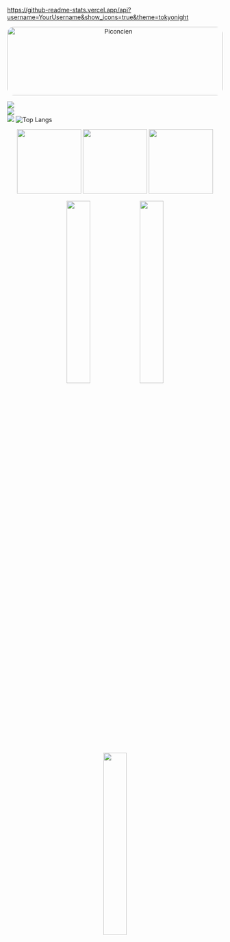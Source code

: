 https://github-readme-stats.vercel.app/api?username=YourUsername&show_icons=true&theme=tokyonight
<p align="center">
  <img src="https://github.com/entlv/learning-journey/blob/main/piconcien.png?raw=true"
       alt="Piconcien"
       style="width: 100%; height: auto; max-height: 160px; border-radius: 16px; object-fit: cover;" />
</p>

![](https://github-readme-stats.vercel.app/api?username=entlv&theme=transparent&hide_border=false&include_all_commits=true&count_private=false)<br/>
![](https://nirzak-streak-stats.vercel.app/?user=entlv&theme=transparent&hide_border=false)<br/>
![](https://github-readme-stats.vercel.app/api/top-langs/?username=entlv&theme=transparent&hide_border=false&include_all_commits=true&count_private=false&layout=compact)
![Top Langs](https://github-readme-stats.vercel.app/api/top-langs/?username=entlv&layout=donut-vertical)
<!-- Proudly created with GPRM ( https://gprm.itsvg.in ) -->
<p align="center">
  <img src="https://github-readme-stats.vercel.app/api?username=masterjudah&show_icons=true&theme=transparent" height="150"/>
  <img src="https://github-readme-streak-stats.herokuapp.com/?user=masterjudah&theme=transparent" height="150"/>
  <img src="https://github-readme-stats.vercel.app/api/top-langs/?username=masterjudah&layout=compact&theme=transparent" height="150"/>
</p>
<p align="center">
  <img src="https://github-readme-stats.vercel.app/api?username=YourUsername&show_icons=true&theme=transparent" width="33%" />
  <img src="https://github-readme-streak-stats.herokuapp.com/?user=YourUsername&theme=transparent" width="33%" />
  <img src="https://github-readme-stats.vercel.app/api/top-langs/?username=YourUsername&layout=compact&theme=transparent" width="33%" />
</p>